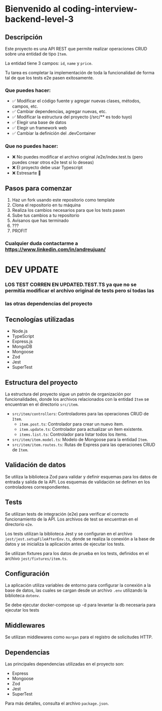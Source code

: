 # Bienvenido al coding-interview-backend-level-3

## Descripción
Este proyecto es una API REST que permite realizar operaciones CRUD sobre una entidad de tipo `Item`.

La entidad tiene 3 campos: `id`, `name` y `price`.

Tu tarea es completar la implementación de toda la funcionalidad de forma tal de que los tests e2e pasen exitosamente.

### Que puedes hacer: 
- ✅ Modificar el código fuente y agregar nuevas clases, métodos, campos, etc.
- ✅ Cambiar dependencias, agregar nuevas, etc.
- ✅ Modificar la estructura del proyecto (/src/** es todo tuyo)
- ✅ Elegir una base de datos
- ✅ Elegir un framework web
- ✅ Cambiar la definición del .devContainer


### Que **no** puedes hacer:
- ❌ No puedes modificar el archivo original /e2e/index.test.ts (pero puedes crear otros e2e test si lo deseas)
- ❌ El proyecto debe usar Typescript 
- ❌ Estresarte 🤗


## Pasos para comenzar
1. Haz un fork usando este repositorio como template
2. Clona el repositorio en tu máquina
3. Realiza los cambios necesarios para que los tests pasen
4. Sube tus cambios a tu repositorio
5. Avísanos que has terminado
6. ???
7. PROFIT

### Cualquier duda contactarme a https://www.linkedin.com/in/andreujuan/


# DEV UPDATE
### LOS TEST CORREN EN UPDATED.TEST.TS ya que no se permitía modificar el archivo original de tests pero sí todas las
### las otras dependencias del proyecto

## Tecnologías utilizadas
- Node.js
- TypeScript
- Express.js
- MongoDB
- Mongoose
- Zod
- Jest
- SuperTest

## Estructura del proyecto
La estructura del proyecto sigue un patrón de organización por funcionalidades, donde los archivos relacionados con la entidad `Item` se encuentran en el directorio `src/item`.

- `src/item/controllers`: Controladores para las operaciones CRUD de `Item`.
  - `item.post.ts`: Controlador para crear un nuevo item.
  - `item.update.ts`: Controlador para actualizar un item existente.
  - `items.list.ts`: Controlador para listar todos los items.
- `src/item/item.model.ts`: Modelo de Mongoose para la entidad `Item`.
- `src/item/item.routes.ts`: Rutas de Express para las operaciones CRUD de `Item`.

## Validación de datos
Se utiliza la biblioteca Zod para validar y definir esquemas para los datos de entrada y salida de la API. Los esquemas de validación se definen en los controladores correspondientes.

## Tests
Se utilizan tests de integración (e2e) para verificar el correcto funcionamiento de la API. Los archivos de test se encuentran en el directorio `e2e`.

Los tests utilizan la biblioteca Jest y se configuran en el archivo `jest/jest.setupFileAfterEnv.ts`, donde se realiza la conexión a la base de datos y se inicializa la aplicación antes de ejecutar los tests.

Se utilizan fixtures para los datos de prueba en los tests, definidos en el archivo `jest/fixtures/item.ts`.

## Configuración
La aplicación utiliza variables de entorno para configurar la conexión a la base de datos, las cuales se cargan desde un archivo `.env` utilizando la biblioteca `dotenv`.

Se debe ejecutar docker-compose up -d para levantar la db necesaria para ejecutar los tests

## Middlewares
Se utilizan middlewares como `morgan` para el registro de solicitudes HTTP.

## Dependencias
Las principales dependencias utilizadas en el proyecto son:
- Express
- Mongoose
- Zod
- Jest
- SuperTest

Para más detalles, consulta el archivo `package.json`.